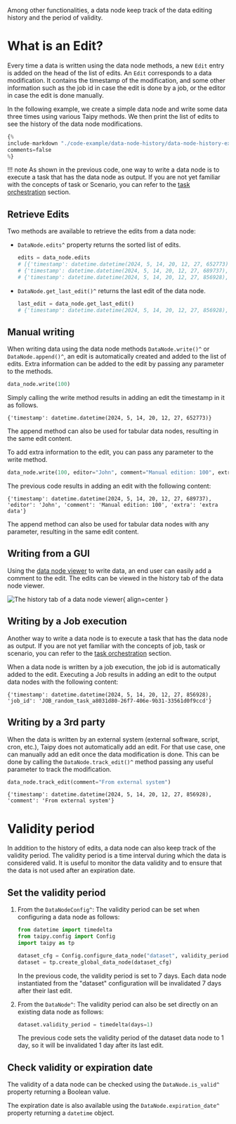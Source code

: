 Among other functionalities, a data node keep track of the data editing history and
the period of validity.

# What is an Edit?
Every time a data is written using the data node methods, a new `Edit` entry is
added on the head of the list of edits. An `Edit` corresponds to a data modification.
It contains the timestamp of the modification, and some other information such as the
job id in case the edit is done by a job, or the editor in case the edit is done
manually.

In the following example, we create a simple data node and write some data three times
using various Taipy methods. We then print the list of edits to see the history of the
data node modifications.

```python
{%
include-markdown "./code-example/data-node-history/data-node-history-example.py"
comments=false
%}
```

!!! note
    As shown in the previous code, one way to write a data node is to execute a task
    that has the data node as output. If you are not yet familiar with the concepts of
    task or Scenario, you can refer to the
    [task orchestration](../task-orchestration/index.md) section.

## Retrieve Edits

Two methods are available to retrieve the edits from a data node:

- `DataNode.edits^` property returns the sorted list of edits.
    ```python
    edits = data_node.edits
    # [{'timestamp': datetime.datetime(2024, 5, 14, 20, 12, 27, 652773), 'editor': 'TAIPY', 'comment': 'Default data written.'},
    # {'timestamp': datetime.datetime(2024, 5, 14, 20, 12, 27, 689737), 'editor': 'John', 'comment': 'Manual edition: 100', 'extra': 'extra data'},
    # {'timestamp': datetime.datetime(2024, 5, 14, 20, 12, 27, 856928), 'job_id': 'JOB_random_task_a8031d80-26f7-406e-9b31-33561d0f9ccd'}]
    ```
- `DataNode.get_last_edit()^` returns the last edit of the data node.
    ```python
    last_edit = data_node.get_last_edit()
    # {'timestamp': datetime.datetime(2024, 5, 14, 20, 12, 27, 856928), 'job_id': 'JOB_random_task_a8031d80-26f7-406e-9b31-33561d0f9ccd'}]
    ```

## Manual writing

When writing data using the data node methods `DataNode.write()^` or `DataNode.append()^`,
an edit is automatically created and added to the list of edits. Extra information can be
added to the edit by passing any parameter to the methods.

```python
data_node.write(100)
```
Simply calling the write method results in adding an edit the timestamp in it as follows.
```console
{'timestamp': datetime.datetime(2024, 5, 14, 20, 12, 27, 652773)}
```
The append method can also be used for tabular data nodes, resulting in the same edit content.

To add extra information to the edit, you can pass any parameter to the write method.
```python
data_node.write(100, editor="John", comment="Manual edition: 100", extra="extra data")
```
The previous code results in adding an edit with the following content:
```console
{'timestamp': datetime.datetime(2024, 5, 14, 20, 12, 27, 689737), 'editor': 'John', 'comment': 'Manual edition: 100', 'extra': 'extra data'}
```
The append method can also be used for tabular data nodes with any parameter,
resulting in the same edit content.

## Writing from a GUI
Using the [data node viewer](../../../refmans/gui/viselements/corelements/data_node.md) to write
data, an end user can easily add a comment to the edit. The edits can be viewed in
the history tab of the data node viewer.

![The history tab of a data node viewer](img/data-node-history/data-node-history-example.png){ align=center }

## Writing by a Job execution

Another way to write a data node is to execute a task that has the data node as
output. If you are not yet familiar with the concepts of job, task or scenario,
you can refer to the [task orchestration](../task-orchestration/index.md) section.

When a data node is written by a job execution, the job id is automatically added
to the edit. Executing a Job results in adding an edit to the output data nodes
with the following content:
```console
{'timestamp': datetime.datetime(2024, 5, 14, 20, 12, 27, 856928), 'job_id': 'JOB_random_task_a8031d80-26f7-406e-9b31-33561d0f9ccd'}
```

## Writing by a 3rd party

When the data is written by an external system (external software, script, cron, etc.),
Taipy does not automatically add an edit. For that use case, one can manually add
an edit once the data modification is done. This can be done by calling the
`DataNode.track_edit()^` method passing any useful parameter to track the modification.

```python
data_node.track_edit(comment="From external system")
```
```console
{'timestamp': datetime.datetime(2024, 5, 14, 20, 12, 27, 856928), 'comment': 'From external system'}
```

# Validity period

In addition to the history of edits, a data node can also keep track of the validity
period. The validity period is a time interval during which the data is considered valid.
It is useful to monitor the data validity and to ensure that the data is not used after
an expiration date.

## Set the validity period

1. From the `DataNodeConfig^`:
    The validity period can be set when configuring a data node as follows:
    ```python
    from datetime import timedelta
    from taipy.config import Config
    import taipy as tp

    dataset_cfg = Config.configure_data_node("dataset", validity_period=timedelta(days=7))
    dataset = tp.create_global_data_node(dataset_cfg)
    ```
    In the previous code, the validity period is set to 7 days. Each data node instantiated
    from the "dataset" configuration will be invalidated 7 days after their last edit.

2. From the `DataNode^`:
    The validity period can also be set directly on an existing data node as follows:
    ```python
    dataset.validity_period = timedelta(days=1)
    ```
    The previous code sets the validity period of the dataset data node to 1 day, so it
    will be invalidated 1 day after its last edit.

## Check validity or expiration date

The validity of a data node can be checked using the `DataNode.is_valid^` property returning
a Boolean value.

The expiration date is also available using the `DataNode.expiration_date^` property
returning a `datetime` object.
